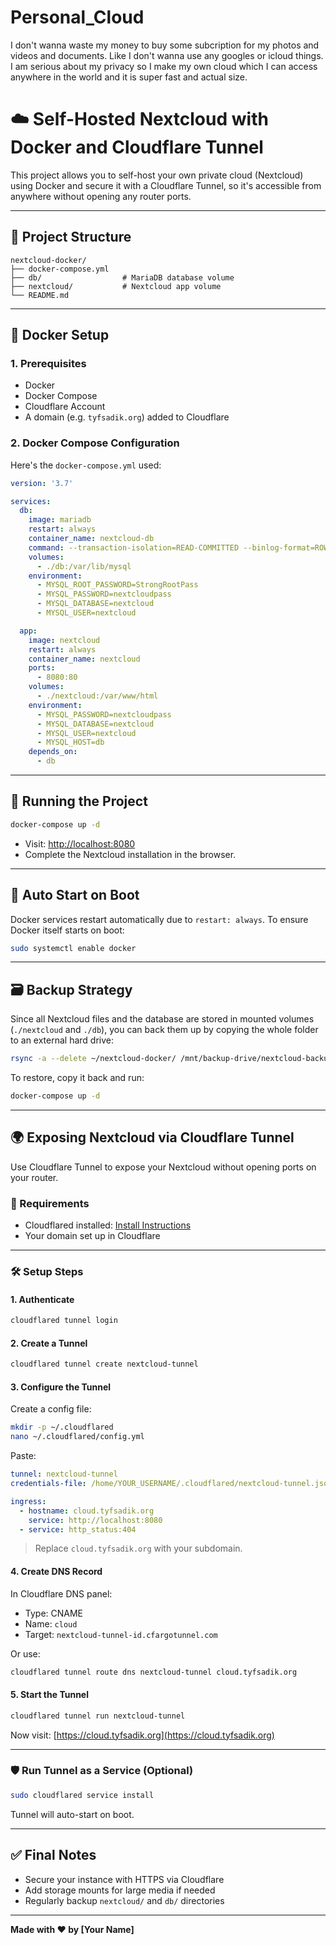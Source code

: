 # Personal_Cloud
I don't wanna waste my money to buy some subcription for my photos and videos and documents. Like I don't wanna use any googles or icloud things. I am serious about my privacy so I make my own cloud which I can access anywhere in the world and it is super fast and actual size. 

# ☁️ Self-Hosted Nextcloud with Docker and Cloudflare Tunnel

This project allows you to self-host your own private cloud (Nextcloud) using Docker and secure it with a Cloudflare Tunnel, so it's accessible from anywhere without opening any router ports.

---

## 📁 Project Structure

```
nextcloud-docker/
├── docker-compose.yml
├── db/                  # MariaDB database volume
├── nextcloud/           # Nextcloud app volume
└── README.md
```

---

## 🐳 Docker Setup

### 1. Prerequisites

- Docker
- Docker Compose
- Cloudflare Account
- A domain (e.g. `tyfsadik.org`) added to Cloudflare

### 2. Docker Compose Configuration

Here's the `docker-compose.yml` used:

```yaml
version: '3.7'

services:
  db:
    image: mariadb
    restart: always
    container_name: nextcloud-db
    command: --transaction-isolation=READ-COMMITTED --binlog-format=ROW
    volumes:
      - ./db:/var/lib/mysql
    environment:
      - MYSQL_ROOT_PASSWORD=StrongRootPass
      - MYSQL_PASSWORD=nextcloudpass
      - MYSQL_DATABASE=nextcloud
      - MYSQL_USER=nextcloud

  app:
    image: nextcloud
    restart: always
    container_name: nextcloud
    ports:
      - 8080:80
    volumes:
      - ./nextcloud:/var/www/html
    environment:
      - MYSQL_PASSWORD=nextcloudpass
      - MYSQL_DATABASE=nextcloud
      - MYSQL_USER=nextcloud
      - MYSQL_HOST=db
    depends_on:
      - db
```

---

## 🚀 Running the Project

```bash
docker-compose up -d
```

- Visit: [http://localhost:8080](http://localhost:8080)
- Complete the Nextcloud installation in the browser.

---

## 🔁 Auto Start on Boot

Docker services restart automatically due to `restart: always`. To ensure Docker itself starts on boot:

```bash
sudo systemctl enable docker
```

---

## 🗃️ Backup Strategy

Since all Nextcloud files and the database are stored in mounted volumes (`./nextcloud` and `./db`), you can back them up by copying the whole folder to an external hard drive:

```bash
rsync -a --delete ~/nextcloud-docker/ /mnt/backup-drive/nextcloud-backup/
```

To restore, copy it back and run:

```bash
docker-compose up -d
```

---

## 🌍 Exposing Nextcloud via Cloudflare Tunnel

Use Cloudflare Tunnel to expose your Nextcloud without opening ports on your router.

### 🔧 Requirements

- Cloudflared installed: [Install Instructions](https://developers.cloudflare.com/cloudflared/install/)
- Your domain set up in Cloudflare

---

### 🛠️ Setup Steps

#### 1. Authenticate

```bash
cloudflared tunnel login
```

#### 2. Create a Tunnel

```bash
cloudflared tunnel create nextcloud-tunnel
```

#### 3. Configure the Tunnel

Create a config file:

```bash
mkdir -p ~/.cloudflared
nano ~/.cloudflared/config.yml
```

Paste:

```yaml
tunnel: nextcloud-tunnel
credentials-file: /home/YOUR_USERNAME/.cloudflared/nextcloud-tunnel.json

ingress:
  - hostname: cloud.tyfsadik.org
    service: http://localhost:8080
  - service: http_status:404
```

> Replace `cloud.tyfsadik.org` with your subdomain.

#### 4. Create DNS Record

In Cloudflare DNS panel:
- Type: CNAME
- Name: `cloud`
- Target: `nextcloud-tunnel-id.cfargotunnel.com`

Or use:

```bash
cloudflared tunnel route dns nextcloud-tunnel cloud.tyfsadik.org
```

#### 5. Start the Tunnel

```bash
cloudflared tunnel run nextcloud-tunnel
```

Now visit: [https://cloud.tyfsadik.org](https://cloud.tyfsadik.org)

---

### 🛡️ Run Tunnel as a Service (Optional)

```bash
sudo cloudflared service install
```

Tunnel will auto-start on boot.

---

## ✅ Final Notes

- Secure your instance with HTTPS via Cloudflare
- Add storage mounts for large media if needed
- Regularly backup `nextcloud/` and `db/` directories

---

**Made with ❤️ by [Your Name]**


